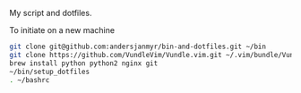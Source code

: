 My script and dotfiles.

To initiate on a new machine

```sh
git clone git@github.com:andersjanmyr/bin-and-dotfiles.git ~/bin
git clone https://github.com/VundleVim/Vundle.vim.git ~/.vim/bundle/Vundle.vim
brew install python python2 nginx git
~/bin/setup_dotfiles
. ~/bashrc
```
